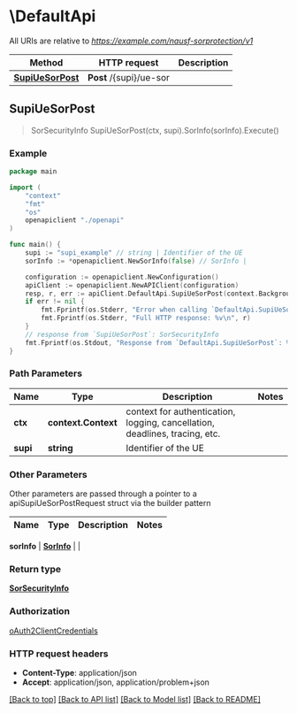 # \DefaultApi

All URIs are relative to *https://example.com/nausf-sorprotection/v1*

Method | HTTP request | Description
------------- | ------------- | -------------
[**SupiUeSorPost**](DefaultApi.md#SupiUeSorPost) | **Post** /{supi}/ue-sor | 



## SupiUeSorPost

> SorSecurityInfo SupiUeSorPost(ctx, supi).SorInfo(sorInfo).Execute()



### Example

```go
package main

import (
    "context"
    "fmt"
    "os"
    openapiclient "./openapi"
)

func main() {
    supi := "supi_example" // string | Identifier of the UE
    sorInfo := *openapiclient.NewSorInfo(false) // SorInfo | 

    configuration := openapiclient.NewConfiguration()
    apiClient := openapiclient.NewAPIClient(configuration)
    resp, r, err := apiClient.DefaultApi.SupiUeSorPost(context.Background(), supi).SorInfo(sorInfo).Execute()
    if err != nil {
        fmt.Fprintf(os.Stderr, "Error when calling `DefaultApi.SupiUeSorPost``: %v\n", err)
        fmt.Fprintf(os.Stderr, "Full HTTP response: %v\n", r)
    }
    // response from `SupiUeSorPost`: SorSecurityInfo
    fmt.Fprintf(os.Stdout, "Response from `DefaultApi.SupiUeSorPost`: %v\n", resp)
}
```

### Path Parameters


Name | Type | Description  | Notes
------------- | ------------- | ------------- | -------------
**ctx** | **context.Context** | context for authentication, logging, cancellation, deadlines, tracing, etc.
**supi** | **string** | Identifier of the UE | 

### Other Parameters

Other parameters are passed through a pointer to a apiSupiUeSorPostRequest struct via the builder pattern


Name | Type | Description  | Notes
------------- | ------------- | ------------- | -------------

 **sorInfo** | [**SorInfo**](SorInfo.md) |  | 

### Return type

[**SorSecurityInfo**](SorSecurityInfo.md)

### Authorization

[oAuth2ClientCredentials](../README.md#oAuth2ClientCredentials)

### HTTP request headers

- **Content-Type**: application/json
- **Accept**: application/json, application/problem+json

[[Back to top]](#) [[Back to API list]](../README.md#documentation-for-api-endpoints)
[[Back to Model list]](../README.md#documentation-for-models)
[[Back to README]](../README.md)

